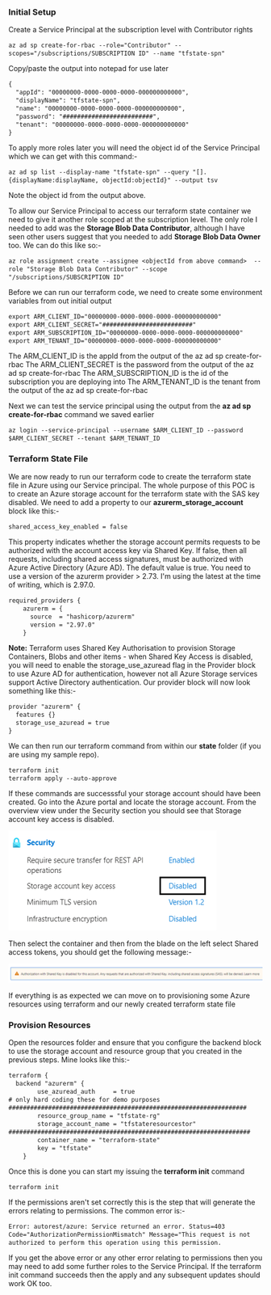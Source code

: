 ### Initial Setup
Create a Service Principal at the subscription level with Contributor rights
```
az ad sp create-for-rbac --role="Contributor" --scopes="/subscriptions/SUBSCRIPTION ID" --name "tfstate-spn"
```
Copy/paste the output into notepad for use later
```
{
  "appId": "00000000-0000-0000-0000-000000000000",
  "displayName": "tfstate-spn",
  "name": "00000000-0000-0000-0000-000000000000",
  "password": "#########################",
  "tenant": "00000000-0000-0000-0000-000000000000"
}
```
To apply more roles later you will need the object id of the Service Principal which we can get with this command:-
```
az ad sp list --display-name "tfstate-spn" --query "[].{displayName:displayName, objectId:objectId}" --output tsv
```
Note the object id from the output above.

To allow our Service Principal to access our terraform state container we need to give it another role scoped at the subscription level. The only role I needed to add was the **Storage Blob Data Contributor**, although I have seen other users suggest that you needed to add **Storage Blob Data Owner** too. We can do this like so:-


```
az role assignment create --assignee <objectId from above command>  --role "Storage Blob Data Contributor" --scope "/subscriptions/SUBSCRIPTION ID"
```
Before we can run our terraform code, we need to create some environment variables from out initial output
```
export ARM_CLIENT_ID="00000000-0000-0000-0000-000000000000"
export ARM_CLIENT_SECRET="#########################"
export ARM_SUBSCRIPTION_ID="00000000-0000-0000-0000-000000000000"
export ARM_TENANT_ID="00000000-0000-0000-0000-000000000000"
```
The ARM_CLIENT_ID is the appId from the output of the az ad sp create-for-rbac
The ARM_CLIENT_SECRET is the password from the output of the az ad sp create-for-rbac
The ARM_SUBSCRIPTION_ID is the id of the subscription you are deploying into
The ARM_TENANT_ID is the tenant from the output of the az ad sp create-for-rbac

Next we can test the service principal using the output from the **az ad sp create-for-rbac** command we saved earlier

```
az login --service-principal --username $ARM_CLIENT_ID --password $ARM_CLIENT_SECRET --tenant $ARM_TENANT_ID
```
### Terraform State File
We are now ready to run our terraform code to create the terraform state file in Azure using our Service principal.
The whole purpose of this POC is to create an Azure storage account for the terraform state with the SAS key disabled.
We need to add a property to our **azurerm_storage_account** block like this:-
```
shared_access_key_enabled = false
```
This property indicates whether the storage account permits requests to be authorized with the account access key via Shared Key. If false, then all requests, including shared access signatures, must be authorized with Azure Active Directory (Azure AD). The default value is true. You need to use a version of the azurerm provider > 2.73. I'm using the latest at the time of writing, which is 2.97.0.

```
required_providers {
    azurerm = {
      source  = "hashicorp/azurerm"
      version = "2.97.0"
    }
```

**Note:**
Terraform uses Shared Key Authorisation to provision Storage Containers, Blobs and other items - when Shared Key Access is disabled, you will need to enable the storage_use_azuread flag in the Provider block to use Azure AD for authentication, however not all Azure Storage services support Active Directory authentication.
Our provider block will now look something like this:-
```
provider "azurerm" {
  features {}
  storage_use_azuread = true
}
```
We can then run our terraform command from within our **state** folder (if you are using my sample repo).

```
terraform init
terraform apply --auto-approve
```

If these commands are successsful your storage account should have been created. Go into the Azure portal and locate the storage account. From the overview view under the Security section you should see that Storage account key access is disabled.

![SAS Disabled](SASDisabled.png)


Then select the container and then from the blade on the left select Shared access tokens, you should get the following message:-

![SAS Error](SASError.png)

If everything is as expected we can move on to provisioning some Azure resources using terraform and our newly created terraform state file

### Provision Resources
Open the resources folder and ensure that you configure the backend block to use the storage account and resource group that you created in the previous steps. Mine looks like this:-
```
terraform {
  backend "azurerm" {
        use_azuread_auth     = true
# only hard coding these for demo purposes
##################################################################        
        resource_group_name = "tfstate-rg"
        storage_account_name = "tfstateresourcestor"
###################################################################
        container_name = "terraform-state"
        key = "tfstate"
    }  
```
Once this is done you can start my issuing the **terraform init** command

```
terraform init
```
If the permissions aren't set correctly this is the step that will generate the errors relating to permissions. The common error is:-

```
Error: autorest/azure: Service returned an error. Status=403 Code="AuthorizationPermissionMismatch" Message="This request is not authorized to perform this operation using this permission.
```
If you get the above error or any other error relating to permissions then you may need to add some further roles to the Service Principal.
If the terraform init command succeeds then the apply and any subsequent updates should work OK too.



